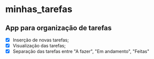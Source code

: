 # minhas_tarefas
## App para organização de tarefas

- [x] Inserção de novas tarefas;
- [x] Visualização das tarefas;
- [x] Separação das tarefas entre "A fazer", "Em andamento", "Feitas"
